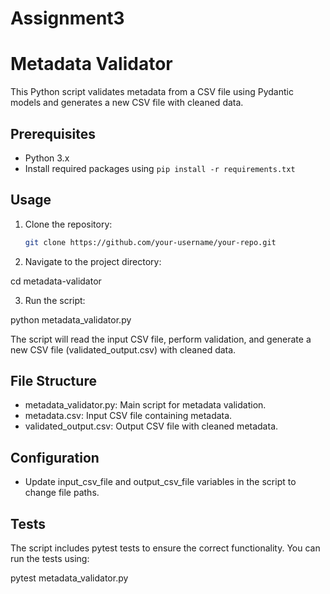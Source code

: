 # Assignment3
# Metadata Validator

This Python script validates metadata from a CSV file using Pydantic models and generates a new CSV file with cleaned data.

## Prerequisites

- Python 3.x
- Install required packages using `pip install -r requirements.txt`

## Usage

1. Clone the repository:

   ```bash
   git clone https://github.com/your-username/your-repo.git

2. Navigate to the project directory:

cd metadata-validator

3. Run the script:

python metadata_validator.py

The script will read the input CSV file, perform validation, and generate a new CSV file (validated_output.csv) with cleaned data.

## File Structure
* metadata_validator.py: Main script for metadata validation.
* metadata.csv: Input CSV file containing metadata.
* validated_output.csv: Output CSV file with cleaned metadata.

## Configuration
* Update input_csv_file and output_csv_file variables in the script to change file paths.

## Tests
The script includes pytest tests to ensure the correct functionality. You can run the tests using:

pytest metadata_validator.py

